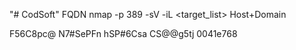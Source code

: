"# CodSoft" 
FQDN
nmap -p 389 -sV -iL <target_list>
Host+Domain

F56C8pc@
N7#SePFn
hSP#6Csa
CS@@g5tj
0041e768
